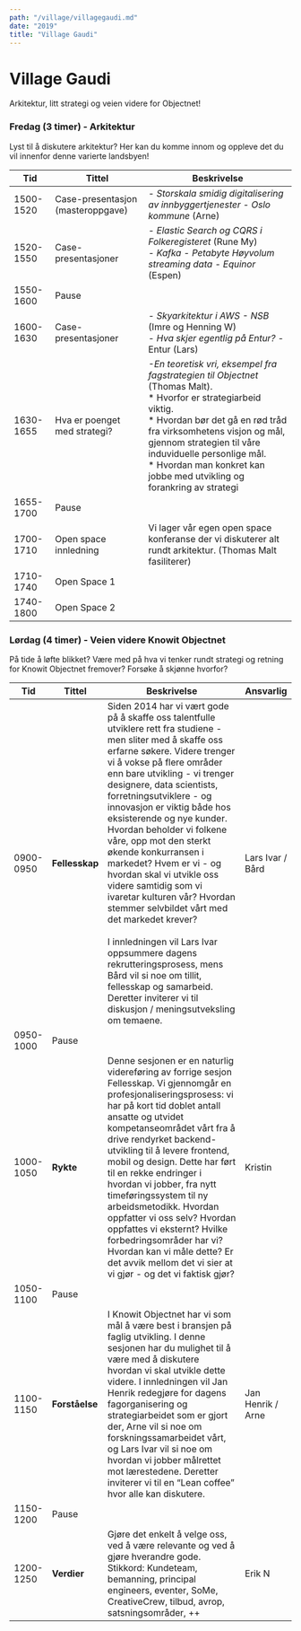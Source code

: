 ```yaml
---
path: "/village/villagegaudi.md"
date: "2019"
title: "Village Gaudi"
---
```

# Village Gaudi

Arkitektur, litt strategi og veien videre for Objectnet!


### Fredag (3 timer) - Arkitektur

Lyst til å diskutere arkitektur? Her kan du komme innom og oppleve det du vil innenfor denne varierte landsbyen!

| Tid | Tittel | Beskrivelse | 
| ------ | ------ | ------ |
| 1500-1520 | Case-presentasjon (masteroppgave) | *- Storskala smidig digitalisering av innbyggertjenester - Oslo kommune* (Arne)  |
| 1520-1550 | Case-presentasjoner | *- Elastic Search og CQRS i Folkeregisteret* (Rune My) <br> *- Kafka - Petabyte Høyvolum streaming data - Equinor* (Espen) |
| 1550-1600 | Pause |
| 1600-1630 | Case-presentasjoner | *- Skyarkitektur i AWS - NSB* (Imre og Henning W) <br> *- Hva skjer egentlig på Entur?* - Entur (Lars) <br> |
| 1630-1655 | Hva er poenget med strategi? | *-En teoretisk vri, eksempel fra fagstrategien til Objectnet* (Thomas Malt). <br> * Hvorfor er strategiarbeid viktig. <br> * Hvordan bør det gå en rød tråd fra virksomhetens visjon og mål, gjennom strategien til våre induviduelle personlige mål. <br> * Hvordan man konkret kan jobbe med utvikling og forankring av strategi |
| 1655-1700 | Pause |
| 1700-1710 | Open space innledning | Vi lager vår egen open space konferanse der vi diskuterer alt rundt arkitektur. (Thomas Malt fasiliterer) |
| 1710-1740 | Open Space 1 |
| 1740-1800 | Open Space 2 |

### Lørdag (4 timer) - Veien videre Knowit Objectnet
På tide å løfte blikket? Være med på hva vi tenker rundt strategi og retning for Knowit Objectnet fremover? Forsøke å skjønne hvorfor?

| Tid | Tittel | Beskrivelse | Ansvarlig |
| ------ | ------ | ------ | ------ |
| 0900-0950 | **Fellesskap** | Siden 2014 har vi vært gode på å skaffe oss talentfulle utviklere rett fra studiene - men sliter med å skaffe oss erfarne søkere. Videre trenger vi å vokse på flere områder enn bare utvikling - vi trenger designere, data scientists, forretningsutviklere - og innovasjon er viktig både hos eksisterende og nye kunder. Hvordan beholder vi folkene våre, opp mot den sterkt økende konkurransen i markedet? Hvem er vi - og hvordan skal vi utvikle oss videre samtidig som vi ivaretar kulturen vår? Hvordan stemmer selvbildet vårt med det markedet krever? <br> <br> I innledningen vil Lars Ivar oppsummere dagens rekrutteringsprosess, mens Bård vil si noe om tillit, fellesskap og samarbeid. Deretter inviterer vi til diskusjon / meningsutveksling om temaene. | Lars Ivar / Bård |
| 0950-1000 | Pause | | |
| 1000-1050 | **Rykte** | Denne sesjonen er en naturlig videreføring av forrige sesjon Fellesskap. Vi gjennomgår en profesjonaliseringsprosess: vi har på kort tid doblet antall ansatte og utvidet kompetanseområdet vårt fra å drive rendyrket backend-utvikling til å levere frontend, mobil og design. Dette har ført til en rekke endringer i hvordan vi jobber, fra nytt timeføringssystem til ny arbeidsmetodikk. Hvordan oppfatter vi oss selv? Hvordan oppfattes vi eksternt? Hvilke forbedringsområder har vi? Hvordan kan vi måle dette? Er det avvik mellom det vi sier at vi gjør - og det vi faktisk gjør? | Kristin |
| 1050-1100 | Pause | | |
| 1100-1150 | **Forståelse** | I Knowit Objectnet har vi som mål å være best i bransjen på faglig utvikling. I denne sesjonen har du mulighet til å være med å diskutere hvordan vi skal utvikle dette videre. I innledningen vil Jan Henrik redegjøre for dagens fagorganisering og strategiarbeidet som er gjort der, Arne vil si noe om forskningssamarbeidet vårt, og Lars Ivar vil si noe om hvordan vi jobber målrettet mot lærestedene. Deretter inviterer vi til en “Lean coffee” hvor alle kan diskutere.| Jan Henrik / Arne |
| 1150-1200 | Pause | | |
| 1200-1250 | **Verdier** | Gjøre det enkelt å velge oss, ved å være relevante og ved å gjøre hverandre gode. Stikkord: Kundeteam, bemanning, principal engineers, eventer, SoMe, CreativeCrew, tilbud, avrop, satsningsområder, ++ | Erik N |
